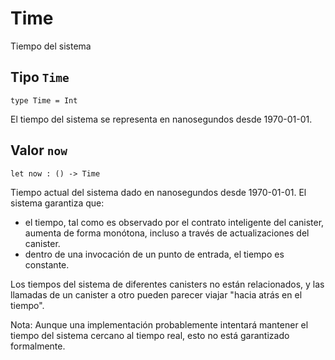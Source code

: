 # Time

Tiempo del sistema

## Tipo `Time`

```motoko no-repl
type Time = Int
```

El tiempo del sistema se representa en nanosegundos desde 1970-01-01.

## Valor `now`

```motoko no-repl
let now : () -> Time
```

Tiempo actual del sistema dado en nanosegundos desde 1970-01-01. El sistema
garantiza que:

- el tiempo, tal como es observado por el contrato inteligente del canister,
  aumenta de forma monótona, incluso a través de actualizaciones del canister.
- dentro de una invocación de un punto de entrada, el tiempo es constante.

Los tiempos del sistema de diferentes canisters no están relacionados, y las
llamadas de un canister a otro pueden parecer viajar "hacia atrás en el tiempo".

Nota: Aunque una implementación probablemente intentará mantener el tiempo del
sistema cercano al tiempo real, esto no está garantizado formalmente.
